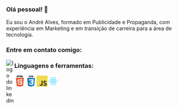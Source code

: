 ### Olá pessoal! 👋

Eu sou o André Alves, formado em Publicidade e Propaganda, com experiência em Marketing e em transição de carreira para a área de tecnologia.

<h3>Entre em contato comigo:</h3>

<a href="https://www.linkedin.com/in/andreluialves/">
  <img align="left" alt="logo do linkedin" width="22px" src="https://raw.githubusercontent.com/peterthehan/peterthehan/master/assets/linkedin.svg" />
</a>

<h3>Linguagens e ferramentas:</h3>
<img align="left" height="30" alt="HTML5 logo" src="https://raw.githubusercontent.com/github/explore/80688e429a7d4ef2fca1e82350fe8e3517d3494d/topics/html/html.png" style="max-width: 100%;">
<img align="left" height="30" alt="css logo" src="https://raw.githubusercontent.com/github/explore/80688e429a7d4ef2fca1e82350fe8e3517d3494d/topics/css/css.png" style="max-width: 100%;">
<img align="left" height="30" alt="javaScript logo" src="https://raw.githubusercontent.com/github/explore/80688e429a7d4ef2fca1e82350fe8e3517d3494d/topics/javascript/javascript.png" style="max-width: 100%;">
<img align="left" height="30" alt="react logo" src="https://raw.githubusercontent.com/github/explore/80688e429a7d4ef2fca1e82350fe8e3517d3494d/topics/react/react.png" style="max-width: 100%;">


<!--
**andreluialves/andreluialves** is a ✨ _special_ ✨ repository because its `README.md` (this file) appears on your GitHub profile.

Here are some ideas to get you started:

- 🔭 I’m currently working on ...
- 🌱 I’m currently learning ...
- 👯 I’m looking to collaborate on ...
- 🤔 I’m looking for help with ...
- 💬 Ask me about ...
- 📫 How to reach me: ...
- 😄 Pronouns: ...
- ⚡ Fun fact: ...
-->
